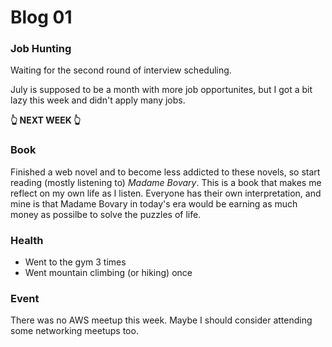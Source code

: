 # Blog 01

### Job Hunting 

Waiting for the second round of interview scheduling. 

July is supposed to be a month with more job opportunites, but I got a bit lazy this week and didn't apply many jobs.

**👆 NEXT WEEK 👆** 


### Book

Finished a web novel and to become less addicted to these novels, so start reading (mostly listening to) *Madame Bovary*.
This is a book that makes me reflect on my own life as I listen. Everyone has their own interpretation, and mine is that Madame Bovary in today's era would be earning as much money as possilbe to solve the puzzles of life. 

### Health

- Went to the gym 3 times
- Went mountain climbing (or hiking) once

### Event 

There was no AWS meetup this week. Maybe I should consider attending some networking meetups too.
